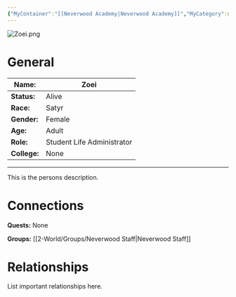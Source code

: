 ```yaml
---
{"MyContainer":"[[Neverwood Academy|Neverwood Academy]]","MyCategory":null,"image":"Zoei.png","tags":["Category/People"],"obsidianUIMode":"preview","aliases":["characters other name"],"NoteStatus":"❓","char_status":"Alive","char_race":"Satyr","char_gender":"Female","char_role":"Student Life Administrator","char_college":"None","char_items":null,"char_age":"Adult","parents":["Josh","Susan"],"children":["Bob","Fred"],"enemies":["Zander"],"allies":["Emyerson","Bob","Frank"],"siblings":["Flip"],"partner":["Jane"],"Connected_Quests":[],"Connected_Groups":["[[2-World/Groups/Neverwood Staff.md|Neverwood Staff]]"],"dg-publish":true,"dg-path":"World/People/Staff/Zoei.md","permalink":"/world/people/staff/zoei/","dgPassFrontmatter":true,"updated":"2025-10-04T12:40:22.000+01:00"}
---
```



![Zoei.png](/img/user/z_Assets/character_art/NPCs/Staff/Zoei.png)
# General


| Name:        | Zoei                       |
| ------------ | -------------------------- |
| **Status:**  | Alive                      |
| **Race:**    | Satyr                      |
| **Gender:**  | Female                     |
| **Age:**     | Adult                      |
| **Role:**    | Student Life Administrator |
| **College:** | None                       |


---

This is the persons description. 


# Connections


**Quests:** None 

**Groups:** [[2-World/Groups/Neverwood Staff\|Neverwood Staff]]


# Relationships

List important relationships here. 


